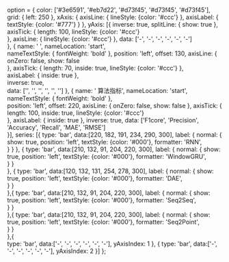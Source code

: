 option = {
  	color: ['#3e6591', '#eb7d22', '#d73f45', '#d73f45', '#d73f45'],
  	grid: {
      	left: 250
    },
    xAxis: {
      	axisLine: {
          	lineStyle: {color: '#ccc'}
        },
      	axisLabel: {
          	textStyle: {color: '#777'}
        }
    },
    yAxis: [{
      	inverse: true,
      	splitLine: {
          	show: true
        },
      	axisTick: {
          	length: 100,
          	lineStyle: {color: '#ccc'}          
        },
      	axisLine: {
          	lineStyle: {color: '#ccc'}
        },
        data: ['-', '-', '-', '-', '-', '-']      
    }, {
      	name: '                     ',
      	nameLocation: 'start',      
      	nameTextStyle: {
          	fontWeight: 'bold'
        },
	    position: 'left',
      	offset: 130,
      	axisLine: {
          	onZero: false,
          	show: false          
        },
      	axisTick: {
          	length: 70,
          	inside: true,
          	lineStyle: {color: '#ccc'}
        },      
      	axisLabel: {
          	inside: true
        },      
      	inverse: true,      
      	data: ['', '', '', '', '', '']
    }, {
      	name: '                算法指标',
      	nameLocation: 'start',
      	nameTextStyle: {
          	fontWeight: 'bold'
        },      
		position: 'left',
      	offset: 220,
      	axisLine: {
          	onZero: false,
          	show: false
        },
      	axisTick: {
          	length: 100,
          	inside: true,
          	lineStyle: {color: '#ccc'}          
        },
      	axisLabel: {
          	inside: true
        },
      	inverse: true,
      	data: ['F1core', 'Precision', 'Accuracy', 'Recall', 'MAE', 'RMSE']      
    }],
    series: [{
        type: 'bar',
        data:[220, 182, 191, 234, 290, 300],
        label: {
         	normal: {
              	show: true,
              	position: 'left',
              	textStyle: {color: '#000'},
              	formatter: 'RNN',              
            }
        }
    }, {
        type: 'bar',
        data:[210, 132, 91, 204, 220, 300],
        label: {
         	normal: {
              	show: true,
              	position: 'left',
              	textStyle: {color: '#000'},
              	formatter: 'WindowGRU',              
            }
        }      
    }, {
        type: 'bar',
        data:[120, 132, 131, 254, 278, 300],
        label: {
         	normal: {
              	show: true,
              	position: 'left',
              	textStyle: {color: '#000'},
              	formatter: 'DAE',              
            }
        }      
    },{
        type: 'bar',
        data:[210, 132, 91, 204, 220, 300],
        label: {
         	normal: {
              	show: true,
              	position: 'left',
              	textStyle: {color: '#000'},
              	formatter: 'Seq2Seq',              
            }
        }      
    },{
        type: 'bar',
        data:[210, 132, 91, 204, 220, 300],
        label: {
         	normal: {
              	show: true,
              	position: 'left',
              	textStyle: {color: '#000'},
              	formatter: 'Seq2Point',              
            }
        }      
    },{      
        type: 'bar',
        data:['-', '-', '-', '-', '-', '-'],
      	yAxisIndex: 1
    }, {
        type: 'bar',
        data:['-', '-', '-', '-', '-', '-'],
      	yAxisIndex: 2
    }]
};
